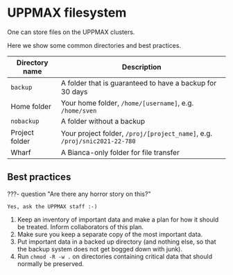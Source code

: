 # UPPMAX filesystem

One can store files on the UPPMAX clusters.

Here we show some common directories
and best practices.

Directory name|Description
--------------|---------------------------
`backup`      |A folder that is guaranteed to have a backup for 30 days
Home folder   |Your home folder, `/home/[username]`, e.g. `/home/sven`
`nobackup`    |A folder without a backup
Project folder|Your project folder, `/proj/[project_name]`, e.g. `/proj/snic2021-22-780`
Wharf         |A Bianca-only folder for file transfer

## Best practices

???- question "Are there any horror story on this?"

    Yes, ask the UPPMAX staff :-)

1. Keep an inventory of important data and make a plan
   for how it should be treated. Inform collaborators of this plan.
1. Make sure you keep a separate copy of the most important data.
1. Put important data in a backed up directory
   (and nothing else, so that the backup system does
   not get bogged down with junk).
1. Run `chmod -R -w .` on directories containing critical
   data that should normally be preserved.
